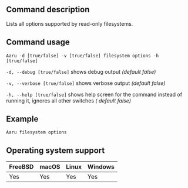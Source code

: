 ## Command description

Lists all options supported by read-only filesystems.

## Command usage

```Aaru -d [true/false] -v [true/false] filesystem options -h [true/false]```

```-d, --debug [true/false]``` shows debug output *(default false)*

```-v, --verbose [true/false]``` shows verbose output *(default false)*

```-h, --help [true/false]``` shows help screen for the command instead of running it, ignores all other switches *(
default false)*

## Example

```Aaru filesystem options```

## Operating system support

| FreeBSD | macOS | Linux | Windows |
| ------- | ----- | ----- | ------- |
| Yes     | Yes   | Yes   | Yes     |
